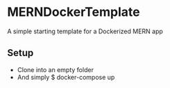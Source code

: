# MERNDockerTemplate

A simple starting template for a Dockerized MERN app

## Setup
- Clone into an empty folder
- And simply $ docker-compose up
